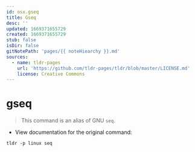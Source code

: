 ```yaml
---
id: osx.gseq
title: Gseq
desc: ''
updated: 1669371655729
created: 1669371655729
stub: false
isDir: false
gitNotePath: 'pages/{{ noteHiearchy }}.md'
sources:
  - name: tldr-pages
    url: 'https://github.com/tldr-pages/tldr/blob/master/LICENSE.md'
    license: Creative Commons
---
```

# gseq

> This command is an alias of GNU `seq`.

- View documentation for the original command:

`tldr -p linux seq`

